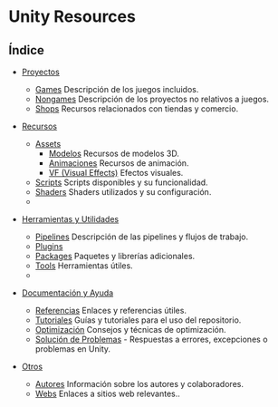  
# Unity Resources

## Índice
- [Proyectos](Proyectos)
  - [Games](Proyectos/Games) Descripción de los juegos incluidos.
  - [Nongames](Proyectos/NonGames) Descripción de los proyectos no relativos a juegos.
  - [Shops](Proyectos/Shops) Recursos relacionados con tiendas y comercio.
  
- [Recursos](Recursos)
  - [Assets](Recursos/Assets)
    - [Modelos](#modelos) Recursos de modelos 3D.
    - [Animaciones](#animaciones) Recursos de animación.
    - [VF (Visual Effects)](#vf-visual-effects) Efectos visuales.
  - [Scripts](Recursos/Scripts) Scripts disponibles y su funcionalidad.
  - [Shaders](Recursos/Shaders) Shaders utilizados y su configuración.
  - 
- [Herramientas y Utilidades](Herramientas_y_Utilidades)
  - [Pipelines](Herramientas_y_Utilidades/Pipelines) Descripción de las pipelines y flujos de trabajo.
  - [Plugins](Herramientas_y_Utilidades/Plugins)
  - [Packages](Herramientas_y_Utilidades/Packages) Paquetes y librerías adicionales.
  - [Tools](Herramientas_y_Utilidades/Tools) Herramientas útiles.
  - 
- [Documentación y Ayuda](Documentacion_y_Ayuda)
  - [Referencias](Documentacion_y_Ayuda/Referencias) Enlaces y referencias útiles.
  - [Tutoriales](Documentacion_y_Ayuda/Tutorials) Guías y tutoriales para el uso del repositorio.
  - [Optimización](Documentacion_y_Ayuda/Optimizacion) Consejos y técnicas de optimización.
  - [Solución de Problemas](https://github.com/Endarren/Unity_Resources/tree/master/Troubleshooting) - Respuestas a errores, excepciones o problemas en Unity.

- [Otros](#otros)
  - [Autores](Otros/Autores) Información sobre los autores y colaboradores.
  - [Webs](Otros/Webs) Enlaces a sitios web relevantes..
